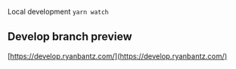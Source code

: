 Local development
`yarn watch`

## Develop branch preview
[https://develop.ryanbantz.com/](https://develop.ryanbantz.com/)